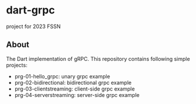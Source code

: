 # dart-grpc

project for 2023 FSSN

## About

The Dart implementation of gRPC.
This repository contains following simple projects:
- prg-01-hello_grpc: unary grpc example
- prg-02-bidirectional: bidirectional grpc example
- prg-03-clientstreaming: client-side grpc example
- prg-04-serverstreaming: server-side grpc example
